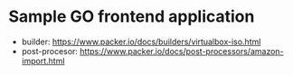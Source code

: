 Sample GO frontend application
===

- builder: https://www.packer.io/docs/builders/virtualbox-iso.html
- post-procesor: https://www.packer.io/docs/post-processors/amazon-import.html